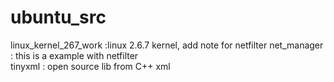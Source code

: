 ubuntu_src
==========

linux_kernel_267_work :linux 2.6.7 kernel, add note for netfilter 
net_manager : this is a example with netfilter  
tinyxml  : open source lib from C++ xml

